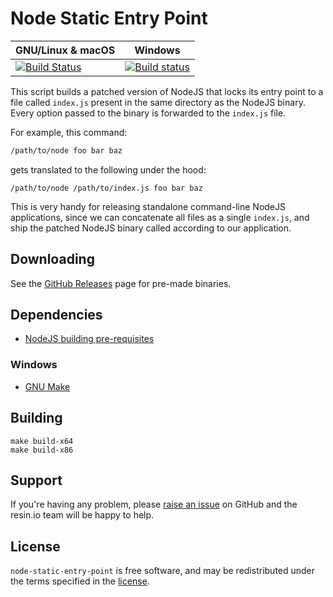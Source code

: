 Node Static Entry Point
=======================


| GNU/Linux & macOS | Windows |
|-------------------|---------|
| [![Build Status](https://travis-ci.org/resin-io-modules/node-static-entry-point.svg?branch=master)](https://travis-ci.org/resin-io-modules/node-static-entry-point) | [![Build status](https://ci.appveyor.com/api/projects/status/m7aa764i7jo1kq9x/branch/master?svg=true)](https://ci.appveyor.com/project/resin-io/node-static-entry-point/branch/master) |

This script builds a patched version of NodeJS that locks its entry point to a
file called `index.js` present in the same directory as the NodeJS binary.
Every option passed to the binary is forwarded to the `index.js` file.

For example, this command:

```sh
/path/to/node foo bar baz
```

gets translated to the following under the hood:

```
/path/to/node /path/to/index.js foo bar baz
```

This is very handy for releasing standalone command-line NodeJS applications,
since we can concatenate all files as a single `index.js`, and ship the patched
NodeJS binary called according to our application.

Downloading
-----------

See the [GitHub Releases][github-releases] page for pre-made binaries.

Dependencies
------------

- [NodeJS building pre-requisites][node-building]

### Windows

- [GNU Make][gnumakewin32]

Building
--------

```
make build-x64
make build-x86
```

Support
-------

If you're having any problem, please [raise an issue][newissue] on GitHub and
the resin.io team will be happy to help.

License
-------

`node-static-entry-point` is free software, and may be redistributed under the
terms specified in the [license].

[gnumakewin32]: http://gnuwin32.sourceforge.net/packages/make.htm
[node-building]: https://github.com/nodejs/node/blob/master/BUILDING.md
[github-releases]: https://github.com/resin-io-modules/node-static-entry-point/releases
[newissue]: https://github.com/resin-io-modules/node-static-entry-point/issues/new
[license]: https://github.com/resin-io-modules/node-static-entry-point/blob/master/LICENSE
